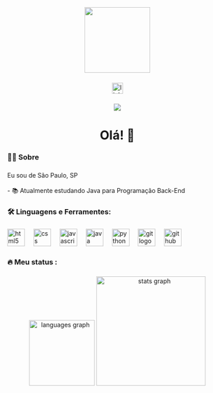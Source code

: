 <div align="center">
  <img height="150" src="https://media.licdn.com/dms/image/v2/D4D03AQH2W81CTvALTA/profile-displayphoto-shrink_200_200/B4DZhcPvasGQAY-/0/1753894287430?e=2147483647&v=beta&t=kL-zo6PKnvMfqiMj9GRfNZCFAAqvlfDtwgsVK0iKM8k"  />
</div>

###

<div align="center">
  <a href="br.linkedin.com/in/hiago-souza-dev" target="_blank">
    <img src="https://img.shields.io/static/v1?message=LinkedIn&logo=linkedin&label=&color=0077B5&logoColor=white&labelColor=&style=for-the-badge" height="25" alt="linkedin logo"  />
  </a>
</div>

###

<div align="center">
  <img src="https://visitor-badge.laobi.icu/badge?page_id=hiagosso.hiagosso&"  />
</div>

###

<h1 align="center">Olá! 👋</h1>

###

<h3 align="left">👩‍💻  Sobre</h3>

###

<p align="left">Eu sou de São Paulo, SP <br><br>- 📚 Atualmente estudando Java para Programação Back-End</p>

###

<h3 align="left">🛠 Linguagens e Ferramentes:</h3>

###

<div align="left">
  <img src="https://cdn.jsdelivr.net/gh/devicons/devicon/icons/html5/html5-original.svg" height="40" alt="html5 logo"  />
  <img width="12" />
  <img src="https://cdn.jsdelivr.net/gh/devicons/devicon/icons/css3/css3-original.svg" height="40" alt="css logo"  />
  <img width="12" />
  <img src="https://cdn.jsdelivr.net/gh/devicons/devicon/icons/javascript/javascript-original.svg" height="40" alt="javascript logo"  />
  <img width="12" />
  <img src="https://cdn.jsdelivr.net/gh/devicons/devicon/icons/java/java-original.svg" height="40" alt="java logo"  />
  <img width="12" />
  <img src="https://cdn.jsdelivr.net/gh/devicons/devicon/icons/python/python-original.svg" height="40" alt="python logo"  />
  <img width="12" />
  <img src="https://cdn.jsdelivr.net/gh/devicons/devicon/icons/git/git-original.svg" height="40" alt="git logo"  />
  <img width="12" />
  <img src="https://cdn.jsdelivr.net/gh/devicons/devicon/icons/github/github-original.svg" height="40" alt="github logo"  />
</div>

###

<h3 align="left">🔥   Meu status :</h3>

###

<div align="center">
  <img src="https://github-readme-stats.vercel.app/api/top-langs?username=hiagosso&locale=en&hide_title=false&layout=compact&card_width=320&langs_count=5&theme=dracula&hide_border=false&order=2" height="150" alt="languages graph"  />
  <img src="https://github-readme-stats.vercel.app/api?username=hiagosso&hide_title=false&hide_rank=false&show_icons=true&include_all_commits=true&count_private=true&disable_animations=false&theme=dracula&locale=en&hide_border=false&order=1" height="250" alt="stats graph"  />
</div>

###
